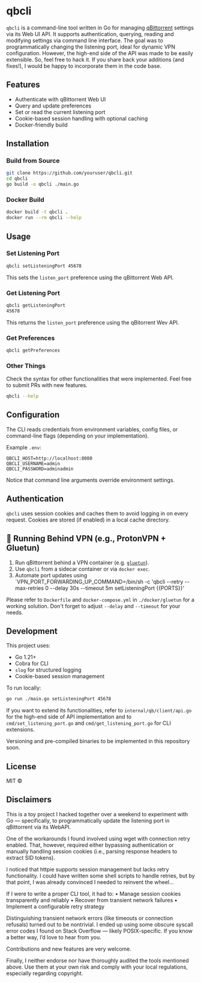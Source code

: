 # qbcli

`qbcli` is a command-line tool written in Go for managing [qBittorrent](https://www.qbittorrent.org/) settings via its Web UI API.
It supports authentication, querying, reading and modifying settings via command line interface.
The goal was to programmatically changing the listening port,
ideal for dynamic VPN configuration. 
However, the high-end side of the API was made to be easily extensible.
So, feel free to hack it. If you share back your additions (and fixes!), 
I would be happy to incorporate them in the code base.

## Features

- Authenticate with qBittorrent Web UI
- Query and update preferences
- Set or read the current listening port
- Cookie-based session handling with optional caching
- Docker-friendly build

## Installation

### Build from Source

```bash
git clone https://github.com/youruser/qbcli.git
cd qbcli
go build -o qbcli ./main.go
```

### Docker Build

```bash
docker build -t qbcli .
docker run --rm qbcli --help
```

## Usage

### Set Listening Port

```bash
qbcli setListeningPort 45678

```
This sets the `listen_port` preference using the qBittorrent Web API.


### Get Listening Port

```bash
qbcli getListeningPort
45678
```
This returns the `listen_port` preference using the qBitorrent Wev API.


### Get Preferences

```bash
qbcli getPreferences
```

### Other Things

Check the syntax for other functionalities that were implemented.
Feel free to submit PRs with new features.

```bash
qbcli --help
```


## Configuration

The CLI reads credentials from environment variables, config files, or command-line flags (depending on your implementation).

Example `.env`:
```env
QBCLI_HOST=http://localhost:8080
QBCLI_USERNAME=admin
QBCLI_PASSWORD=adminadmin
```

Notice that command line arguments override environment settings.

## Authentication

`qbcli` uses session cookies and caches them to avoid logging in on every request. Cookies are stored (if enabled) in a local cache directory.

## 🐳 Running Behind VPN (e.g., ProtonVPN + Gluetun)

1. Run qBittorrent behind a VPN container (e.g. [`gluetun`](https://github.com/qdm12/gluetun)).
2. Use `qbcli` from a sidecar container or via `docker exec`.
3. Automate port updates using `VPN_PORT_FORWARDING_UP_COMMAND=/bin/sh -c 'qbcli --retry --max-retries 0 --delay 30s --timeout 5m setListeningPort {{PORTS}}'

Please refer to `Dockerfile` and `docker-compose.yml` in `./docker/gluetun` for a working solution.
Don't forget to adjust `--delay` and `--timeout` for your needs.


## Development

This project uses:

- Go 1.21+
- Cobra for CLI
- `slog` for structured logging
- Cookie-based session management

To run locally:

```bash
go run ./main.go setListeningPort 45678
```

If you want to extend its functionalities,
refer to `internal/qb/client/api.go` for the high-end side of API implementation
and to `cmd/set_listening_port.go` and `cmd/get_listening_port.go` for CLI extensions.

Versioning and pre-compiled binaries to be implemented in this repository soon.

## License

MIT ©

## Disclaimers

This is a toy project I hacked together over a weekend to experiment with Go — 
specifically, to programmatically update the listening port in qBittorrent via its WebAPI.

One of the workarounds I found involved using wget with connection retry enabled. 
That, however, required either bypassing authentication or manually handling session cookies 
(i.e., parsing response headers to extract SID tokens).

I noticed that httpie supports session management but lacks retry functionality. 
I could have written some shell scripts to handle retries, 
but by that point, I was already convinced I needed to reinvent the wheel…

If I were to write a proper CLI tool, it had to:
•	Manage session cookies transparently and reliably
•	Recover from transient network failures
•	Implement a configurable retry strategy

Distinguishing transient network errors 
(like timeouts or connection refusals) 
turned out to be nontrivial. 
I ended up using some obscure syscall error codes 
I found on Stack Overflow — likely POSIX-specific. 
If you know a better way, I’d love to hear from you.

Contributions and new features are very welcome.

Finally, I neither endorse nor have thoroughly audited the tools mentioned above. 
Use them at your own risk and comply with your local regulations, 
especially regarding copyright.
